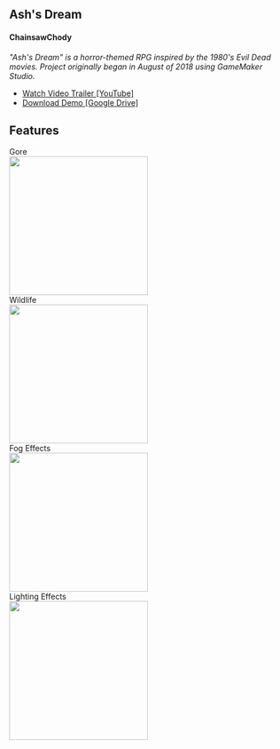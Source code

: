 ## Ash's Dream  
#### ChainsawChody  
*"Ash's Dream" is a horror-themed RPG inspired by the 1980's Evil Dead movies. Project originally began in August of 2018 using GameMaker Studio.*  
  
* [Watch Video Trailer [YouTube]](https://youtu.be/ka4Qq3qRl4Y)  
* [Download Demo [Google Drive]](https://drive.google.com/file/d/14Gcmi78RK9nkXSjK3e3jEb_ogliG7jNf/view?usp=drive_link)  
  
## Features  
Gore  
<img src="https://media.discordapp.net/attachments/822179667846103040/895892857418817586/GIF_9-22-2021_12-00-27_PM.gif" height="250">  
Wildlife  
<img src="https://media.discordapp.net/attachments/822179667846103040/895893676302155856/GIF_9-16-2021_2-46-36_PM.gif" height="250">  
Fog Effects  
<img src="https://media.discordapp.net/attachments/480152119140155432/535751699260768266/fogtest.gif" height="250">  
Lighting Effects  
<img src="https://media.discordapp.net/attachments/480152119140155432/502916434138234890/ashfire.gif" height="250">
